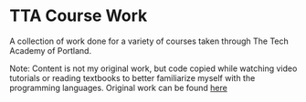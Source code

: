 # TTA Course Work

A collection of work done for a variety of courses taken through The Tech Academy of Portland. 

Note: Content is not my original work, but code copied while watching video tutorials or reading textbooks
to better familiarize myself with the programming languages. Original work can be found [here](https://github.com/joshlaplante/portfolio-for-JoshLaPlante)
